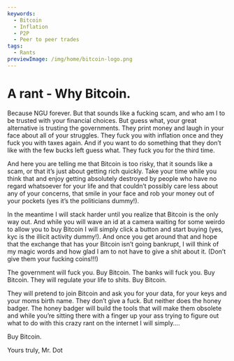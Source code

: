 ```yaml
---
keywords:
  - Bitcoin
  - Inflation
  - P2P
  - Peer to peer trades
tags:
  - Rants
previewImage: /img/home/bitcoin-logo.png
---
```


# A rant - Why Bitcoin.
Because NGU forever. But that sounds like a fucking scam, and who am I to be trusted with your financial choices.
But guess what, your great alternative is trusting the governments. They print money and laugh in your face about all of your struggles. They fuck you with inflation once and they fuck you with taxes again. And if you want to do something that they don’t like with the few bucks left guess what. They fuck you for the third time.

And here you are telling me that Bitcoin is too risky, that it sounds like a scam, or that it’s just about getting rich quickly. Take your time while you think that and enjoy getting absolutely destroyed by people who have no regard whatsoever for your life and that couldn’t possibly care less about any of your concerns, that smile in your face and rob your money out of your pockets (yes it’s the politicians dummy!).

In the meantime I will stack harder until you realize that Bitcoin is the only way out.
And while you will wave an id at a camera waiting for some weirdo to allow you to buy Bitcoin I will simply click a button and start buying (yes, kyc is the illicit activity dummy!).
And once you get around that and hope that the exchange that has your Bitcoin isn’t going bankrupt, I will think of my magic words and how glad I am to not have to give a shit about it.
(Don’t give them your fucking coins!!!)

The government will fuck you. Buy Bitcoin.
The banks will fuck you. Buy Bitcoin.
They will regulate your life to shits. Buy Bitcoin.

They will pretend to join Bitcoin and ask you for your data, for your keys and your moms birth name. They don’t give a fuck. But neither does the honey badger. The honey badger will build the tools that will make them obsolete and while you’re sitting there with a finger up your ass trying to figure out what to do with this crazy rant on the internet I will simply….

Buy Bitcoin.

Yours truly,
Mr. Dot
